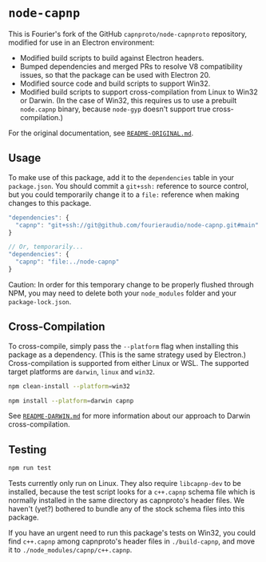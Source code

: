 # `node-capnp`

This is Fourier's fork of the GitHub `capnproto/node-capnproto` repository, modified for use in an
Electron environment:

* Modified build scripts to build against Electron headers.
* Bumped dependencies and merged PRs to resolve V8 compatibility issues, so that the package can
  be used with Electron 20.
* Modified source code and build scripts to support Win32.
* Modified build scripts to support cross-compilation from Linux to Win32 or Darwin. (In the case of
  Win32, this requires us to use a prebuilt `node.capnp` binary, because `node-gyp` doesn't support
  true cross-compilation.)

For the original documentation, see [`README-ORIGINAL.md`](README-ORIGINAL.md).

## Usage

To make use of this package, add it to the `dependencies` table in your `package.json`. You should
commit a `git+ssh:` reference to source control, but you could temporarily change it to a `file:`
reference when making changes to this package.

```js
"dependencies": {
  "capnp": "git+ssh://git@github.com/fourieraudio/node-capnp.git#main"
}

// Or, temporarily...
"dependencies": {
  "capnp": "file:../node-capnp"
}
```

Caution: In order for this temporary change to be properly flushed through NPM, you may need to
delete both your `node_modules` folder and your `package-lock.json`.

## Cross-Compilation

To cross-compile, simply pass the `--platform` flag when installing this package as a dependency.
(This is the same strategy used by Electron.) Cross-compilation is supported from either Linux or
WSL. The supported target platforms are `darwin`, `linux` and `win32`.

```bash
npm clean-install --platform=win32

npm install --platform=darwin capnp
```

See [`README-DARWIN.md`](README-DARWIN.md) for more information about our approach to Darwin
cross-compilation.


## Testing

```bash
npm run test
```

Tests currently only run on Linux. They also require `libcapnp-dev` to be installed, because the
test script looks for a `c++.capnp` schema file which is normally installed in the same directory as
capnproto's header files. We haven't (yet?) bothered to bundle any of the stock schema files into
this package.

If you have an urgent need to run this package's tests on Win32, you could find `c++.capnp` among
capnproto's header files in `./build-capnp`, and move it to `./node_modules/capnp/c++.capnp`.
